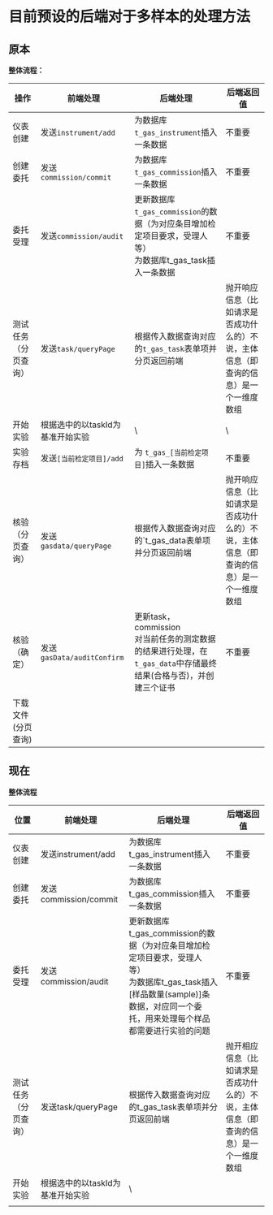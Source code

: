 # 目前预设的后端对于多样本的处理方法

  

## 原本

**整体流程：**

| 操作         | 前端处理                     | 后端处理                                                                       | 后端返回值                                      |
| ---------- | ------------------------ | -------------------------------------------------------------------------- | ------------------------------------------ |
| 仪表创建       | 发送`instrument/add`       | 为数据库`t_gas_instrument`插入一条数据                                               | 不重要                                        |
| 创建委托       | 发送`commission/commit`    | 为数据库`t_gas_commission`插入一条数据                                               | 不重要                                        |
| 委托受理       | 发送`commission/audit`     | 更新数据库`t_gas_commission`的数据（为对应条目增加检定项目要求，受理人等）</br>为数据库t_gas_task插入一条数据    | 不重要                                        |
| 测试任务（分页查询） | 发送`task/queryPage`       | 根据传入数据查询对应的`t_gas_task`表单项并分页返回前端                                          | 抛开响应信息（比如请求是否成功什么的）不说，主体信息（即查询的信息）是一个一维度数组 |
| 开始实验       | 根据选中的以taskId为基准开始实验      | \                                                                          | \                                          |
| 实验存档       | 发送`[当前检定项目]/add`         | 为 `t_gas_[当前检定项目]`插入一条数据                                                   | 不重要                                        |
| 核验（分页查询）   | 发送`gasdata/queryPage`    | 根据传入数据查询对应的`t_gas_data表单项并分页返回前端                                           | 抛开响应信息（比如请求是否成功什么的）不说，主体信息（即查询的信息）是一个一维度数组 |
| 核验（确定）     | 发送`gasData/auditConfirm` | 更新task，commission</br>对当前任务的测定数据的结果进行处理，在`t_gas_data`中存储最终结果(合格与否)，并创建三个证书 | 不重要                                        |
| 下载文件(分页查询) |                          |                                                                            |                                            |

## 现在
**整体流程**

| 位置         | 前端处理                | 后端处理                                                                                                          | 后端返回值                                      |
| ---------- | ------------------- | ------------------------------------------------------------------------------------------------------------- | ------------------------------------------ |
| 仪表创建       | 发送instrument/add    | 为数据库t_gas_instrument插入一条数据                                                                                    | 不重要                                        |
| 创建委托       | 发送commission/commit | 为数据库t_gas_commission插入一条数据                                                                                    | 不重要                                        |
| 委托受理       | 发送commission/audit  | 更新数据库t_gas_commission的数据（为对应条目增加检定项目要求，受理人等）</br>为数据库t_gas_task插入[样品数量(sample)]条数据，对应同一个委托，用来处理每个样品都需要进行实验的问题 | 不重要                                        |
| 测试任务（分页查询） | 发送task/queryPage    | 根据传入数据查询对应的t_gas_task表单项并分页返回前端                                                                               | 抛开相应信息（比如请求是否成功什么的）不说，主体信息（即查询的信息）是一个一维度数组 |
| 开始实验       | 根据选中的以taskId为基准开始实验 | \                                                                                                             |                                            |
|            |                     |                                                                                                               |                                            |

